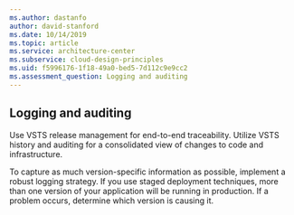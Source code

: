 ```yaml
---
ms.author: dastanfo
author: david-stanford
ms.date: 10/14/2019
ms.topic: article
ms.service: architecture-center
ms.subservice: cloud-design-principles
ms.uid: f5996176-1f18-49a0-bed5-7d112c9e9cc2
ms.assessment_question: Logging and auditing
---
```

## Logging and auditing

Use VSTS release management for end-to-end traceability. Utilize VSTS history and auditing for a consolidated view of changes to code and infrastructure.

To capture as much version-specific information as possible, implement a robust logging strategy. If you use staged deployment techniques, more than one version of your application will be running in production. If a problem occurs, determine which version is causing it.
